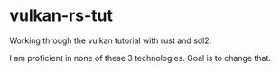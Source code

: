 # vulkan-rs-tut
Working through the vulkan tutorial with rust and sdl2.

I am proficient in none of these 3 technologies. Goal is to change that.
